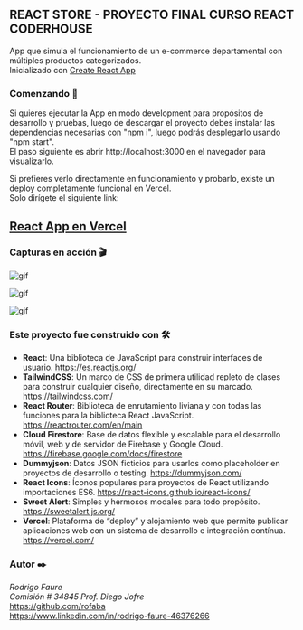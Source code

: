  ## REACT STORE - PROYECTO FINAL CURSO REACT CODERHOUSE

  App que simula el funcionamiento de un e-commerce departamental con múltiples productos categorizados.  
  Inicializado con [Create React App](https://github.com/facebook/create-react-app)

### Comenzando 🚀
Si quieres ejecutar la App en modo development para propósitos de desarrollo y pruebas, luego de descargar el proyecto debes instalar las dependencias necesarias con "npm i", luego podrás desplegarlo usando "npm start".  
El paso siguiente es abrir http://localhost:3000 en el navegador para visualizarlo.
  

Si prefieres verlo directamente en funcionamiento y probarlo, existe un deploy completamente funcional en Vercel.  
Solo dirígete el siguiente link:  
  
 ## [React App en Vercel](https://coder-react-app-rodrigofaure.vercel.app/)

### Capturas en acción 🎬

![gif](https://media.giphy.com/media/Jvvqayouquv6pMjhC9/giphy.gif)


![gif](https://media.giphy.com/media/cTN9JJmZc7WEcMVLCq/giphy.gif)

![gif](https://media.giphy.com/media/IOZ8rCFCVB6bLuu0LL/giphy.gif)

### Este proyecto fue construido con 🛠️
- **React**: Una biblioteca de JavaScript para construir interfaces de usuario. https://es.reactjs.org/
- **TailwindCSS**: Un marco de CSS de primera utilidad repleto de clases para construir cualquier diseño, directamente en su marcado. https://tailwindcss.com/
- **React Router**: Biblioteca de enrutamiento liviana y con todas las funciones para la biblioteca React JavaScript. https://reactrouter.com/en/main
- **Cloud Firestore**: Base de datos flexible y escalable para el desarrollo móvil, web y de servidor de Firebase y Google Cloud. https://firebase.google.com/docs/firestore
- **Dummyjson**: Datos JSON ficticios para usarlos como placeholder en proyectos de desarrollo o testing. https://dummyjson.com/
- **React Icons**: Íconos populares para proyectos de React utilizando importaciones ES6. https://react-icons.github.io/react-icons/
- **Sweet Alert**: Simples y hermosos modales para todo propósito. https://sweetalert.js.org/
- **Vercel**: Plataforma de “deploy” y alojamiento web que permite publicar aplicaciones web con un sistema de desarrollo e integración contínua.  https://vercel.com/

### Autor ✒️
*Rodrigo Faure*  
*Comisión # 34845 Prof. Diego Jofre*  
https://github.com/rofaba  
https://www.linkedin.com/in/rodrigo-faure-46376266
